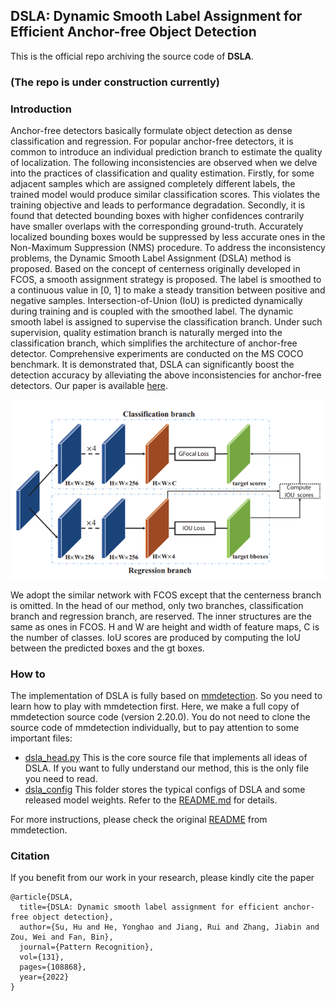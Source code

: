 
## DSLA: Dynamic Smooth Label Assignment for Efficient Anchor-free Object Detection
This is the official repo archiving the source code of **DSLA**.  

### **(The repo is under construction currently)**

### Introduction
Anchor-free detectors basically formulate object detection as dense classification and regression. 
For popular anchor-free detectors, it is common to introduce an individual prediction branch to 
estimate the quality of localization. The following inconsistencies are observed when we delve 
into the practices of classification and quality estimation. Firstly, for some adjacent samples 
which are assigned completely different labels, the trained model would produce similar 
classification scores. This violates the training objective and leads to performance degradation. 
Secondly, it is found that detected bounding boxes with higher confidences contrarily have smaller 
overlaps with the corresponding ground-truth. Accurately localized bounding boxes would be 
suppressed by less accurate ones in the Non-Maximum Suppression (NMS) procedure. To address 
the inconsistency problems, the Dynamic Smooth Label Assignment (DSLA) method is proposed. 
Based on the concept of centerness originally developed in FCOS, a smooth assignment strategy 
is proposed. The label is smoothed to a continuous value in [0, 1] to make a steady transition 
between positive and negative samples. Intersection-of-Union (IoU) is predicted dynamically 
during training and is coupled with the smoothed label. The dynamic smooth label is assigned 
to supervise the classification branch. Under such supervision, quality estimation branch is 
naturally merged into the classification branch, which simplifies the architecture of anchor-free 
detector. Comprehensive experiments are conducted on the MS COCO benchmark. It is demonstrated that,
DSLA can significantly boost the detection accuracy by alleviating the above inconsistencies for 
anchor-free detectors. Our paper is available [here](https://arxiv.org/abs/2208.00817).

![Approach](resources/img.png)

We adopt the similar network with FCOS except that the centerness branch is
omitted. In the head of our method, only two branches, classification branch 
and regression branch, are reserved. The inner structures are the same as ones 
in FCOS. H and W are height and width of feature maps, C is the number of 
classes. IoU scores are produced by computing the IoU between the predicted 
boxes and the gt boxes.

### How to
The implementation of DSLA is fully based on [mmdetection](https://github.com/open-mmlab/mmdetection).
So you need to learn how to play with mmdetection first. Here, we make a full copy of mmdetection source code
(version 2.20.0). You do not need to clone the source code of mmdetection individually, but to pay attention to
some important files:
* [dsla_head.py](mmdet/models/dense_heads/dsla_head.py) This is the core source file that implements all ideas of DSLA.
If you want to fully understand our method, this is the only file you need to read.
* [dsla_config](configs/dsla) This folder stores the typical configs of DSLA and some released model weights.
Refer to the [README.md](configs/dsla/README.md) for details.

For more instructions, please check the original [README](mmdet_README.md) from mmdetection.

### Citation
If you benefit from our work in your research, please kindly cite the paper
```
@article{DSLA,
  title={DSLA: Dynamic smooth label assignment for efficient anchor-free object detection},
  author={Su, Hu and He, Yonghao and Jiang, Rui and Zhang, Jiabin and Zou, Wei and Fan, Bin},
  journal={Pattern Recognition},
  vol={131},
  pages={108868},
  year={2022}
}
```
